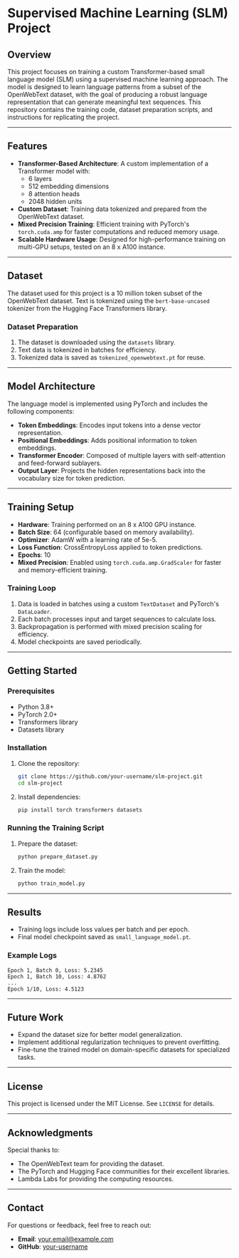 # Supervised Machine Learning (SLM) Project

## Overview
This project focuses on training a custom Transformer-based small language model (SLM) using a supervised machine learning approach. The model is designed to learn language patterns from a subset of the OpenWebText dataset, with the goal of producing a robust language representation that can generate meaningful text sequences. This repository contains the training code, dataset preparation scripts, and instructions for replicating the project.

---

## Features
- **Transformer-Based Architecture**: A custom implementation of a Transformer model with:
  - 6 layers
  - 512 embedding dimensions
  - 8 attention heads
  - 2048 hidden units
- **Custom Dataset**: Training data tokenized and prepared from the OpenWebText dataset.
- **Mixed Precision Training**: Efficient training with PyTorch's `torch.cuda.amp` for faster computations and reduced memory usage.
- **Scalable Hardware Usage**: Designed for high-performance training on multi-GPU setups, tested on an 8 x A100 instance.

---

## Dataset
The dataset used for this project is a 10 million token subset of the OpenWebText dataset. Text is tokenized using the `bert-base-uncased` tokenizer from the Hugging Face Transformers library.

### Dataset Preparation
1. The dataset is downloaded using the `datasets` library.
2. Text data is tokenized in batches for efficiency.
3. Tokenized data is saved as `tokenized_openwebtext.pt` for reuse.

---

## Model Architecture
The language model is implemented using PyTorch and includes the following components:
- **Token Embeddings**: Encodes input tokens into a dense vector representation.
- **Positional Embeddings**: Adds positional information to token embeddings.
- **Transformer Encoder**: Composed of multiple layers with self-attention and feed-forward sublayers.
- **Output Layer**: Projects the hidden representations back into the vocabulary size for token prediction.

---

## Training Setup
- **Hardware**: Training performed on an 8 x A100 GPU instance.
- **Batch Size**: 64 (configurable based on memory availability).
- **Optimizer**: AdamW with a learning rate of 5e-5.
- **Loss Function**: CrossEntropyLoss applied to token predictions.
- **Epochs**: 10
- **Mixed Precision**: Enabled using `torch.cuda.amp.GradScaler` for faster and memory-efficient training.

### Training Loop
1. Data is loaded in batches using a custom `TextDataset` and PyTorch's `DataLoader`.
2. Each batch processes input and target sequences to calculate loss.
3. Backpropagation is performed with mixed precision scaling for efficiency.
4. Model checkpoints are saved periodically.

---

## Getting Started
### Prerequisites
- Python 3.8+
- PyTorch 2.0+
- Transformers library
- Datasets library

### Installation
1. Clone the repository:
   ```bash
   git clone https://github.com/your-username/slm-project.git
   cd slm-project
   ```
2. Install dependencies:
   ```bash
   pip install torch transformers datasets
   ```

### Running the Training Script
1. Prepare the dataset:
   ```bash
   python prepare_dataset.py
   ```
2. Train the model:
   ```bash
   python train_model.py
   ```

---

## Results
- Training logs include loss values per batch and per epoch.
- Final model checkpoint saved as `small_language_model.pt`.

### Example Logs
```
Epoch 1, Batch 0, Loss: 5.2345
Epoch 1, Batch 10, Loss: 4.8762
...
Epoch 1/10, Loss: 4.5123
```

---

## Future Work
- Expand the dataset size for better model generalization.
- Implement additional regularization techniques to prevent overfitting.
- Fine-tune the trained model on domain-specific datasets for specialized tasks.

---

## License
This project is licensed under the MIT License. See `LICENSE` for details.

---

## Acknowledgments
Special thanks to:
- The OpenWebText team for providing the dataset.
- The PyTorch and Hugging Face communities for their excellent libraries.
- Lambda Labs for providing the computing resources.

---

## Contact
For questions or feedback, feel free to reach out:
- **Email**: your.email@example.com
- **GitHub**: [your-username](https://github.com/your-username)

